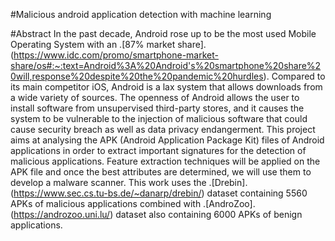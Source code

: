 #Malicious android application detection with machine learning

#Abstract
In the past decade, Android rose up to be the most used Mobile Operating System with an .[87% market share]. (https://www.idc.com/promo/smartphone-market-share/os#:~:text=Android%3A%20Android's%20smartphone%20share%20will,response%20despite%20the%20pandemic%20hurdles). Compared to its main competitor iOS, Android is a lax system that allows downloads from a wide variety of sources. The openness of Android allows the user to install software from unsupervised third-party stores, and it causes the system to be vulnerable to the injection of malicious software that could cause security breach as well as data privacy endangerment. This project aims at analysing the APK (Android Application Package Kit) files of Android applications in order to extract important signatures for the detection of malicious applications. Feature extraction techniques will be applied on the APK file and once the best attributes are determined, we will use them to develop a malware scanner. This work uses the .[Drebin].(https://www.sec.cs.tu-bs.de/~danarp/drebin/) dataset containing 5560 APKs of malicious applications combined with .[AndroZoo].(https://androzoo.uni.lu/) dataset also containing 6000 APKs of benign applications.
